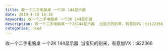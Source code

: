 ```yaml
---
title: 收一个二手电脑桌 一个2K 144显示器
date: 2019-4-15 16:10
keywords: 收一个二手电脑桌 一个2K 144显示器
description: 收一个二手电脑桌一个2K144显示器  当宝贝的别来，有意加VX：tii22366
categories: used
---
```

<td class="t_f" id="postmessage_3505852">

收一个二手电脑桌 一个2K 144显示器  当宝贝的别来，有意加VX：tii22366<br/>
</td>
